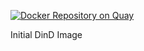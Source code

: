 [![Docker Repository on Quay](https://quay.io/repository/cosee-concourse/dind/status "Docker Repository on Quay")](https://quay.io/repository/cosee-concourse/dind)

Initial DinD Image